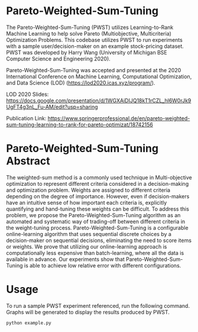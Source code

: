 # Pareto-Weighted-Sum-Tuning
The Pareto-Weighted-Sum-Tuning (PWST) utilizes Learning-to-Rank Machine Learning to help solve Pareto (Multiobjective, Multicriteria) Optimization Problems. This codebase utilizes PWST to run experiments with a sample user/decision-maker on an example stock-pricing dataset. PWST was developed by Harry Wang (University of Michigan BSE Computer Science and Engineering 2020).

Pareto-Weighted-Sum-Tuning was accepted and presented at the 2020 International Conference on Machine Learning, Computational Optimization, and Data Science (LOD) (https://lod2020.icas.xyz/program/).

LOD 2020 Slides:
https://docs.google.com/presentation/d/1WGXAiDIJQ18kT1rCZL_hl6W0rJk9UgFT4g3nL_Fu-AM/edit?usp=sharing

Publication Link:
https://www.springerprofessional.de/en/pareto-weighted-sum-tuning-learning-to-rank-for-pareto-optimizat/18742156

# Pareto-Weighted-Sum-Tuning Abstract
The weighted-sum method is a commonly used technique in Multi-objective optimization to represent different criteria considered in a decision-making and optimization problem. Weights are assigned to different criteria depending on the degree of importance. However, even if decision-makers have an intuitive sense of how important each criteria is, explicitly quantifying and hand-tuning these weights can be difficult. To address this problem, we propose the Pareto-Weighted-Sum-Tuning algorithm as an automated and systematic way of trading-off between different criteria in the weight-tuning process. Pareto-Weighted-Sum-Tuning is a configurable online-learning algorithm that uses sequential discrete choices by a decision-maker on sequential decisions, eliminating the need to score items or weights. We prove that utilizing our online-learning approach is computationally less expensive than batch-learning, where all the data is available in advance. Our experiments show that Pareto-Weighted-Sum-Tuning is able to achieve low relative error with different configurations.

# Usage
To run a sample PWST experiment referenced, run the following command. Graphs will be generated to display the results produced by PWST.
```bash
python example.py
```
